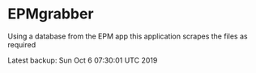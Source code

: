# EPMgrabber
Using a database from the EPM app this application scrapes the files as required


Latest backup: Sun Oct 6 07:30:01 UTC 2019
